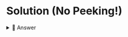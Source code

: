 # Solution (No Peeking!)

  <details> <summary> 👀 Answer </summary>
  
```python
import random
print("Infinity Dice 🎲")
  
sides = int(input("How many sides?: "))
playGame = "yes"
  
def rollDice(sides):
  print("You rolled ", random.randint(1,sides))
while playGame == "yes":
    rollDice(sides)
    playGame = input("Roll again?")
```
</details>

